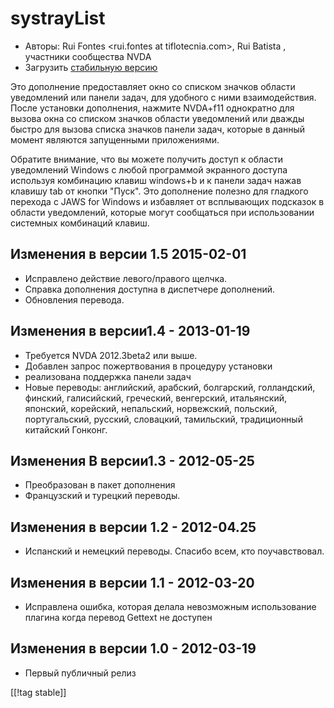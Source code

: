 # systrayList #

*   Авторы: Rui Fontes <rui.fontes at tiflotecnia.com>, Rui Batista
    <ruiandrebatista at gmail.com>, участники сообщества NVDA
*   Загрузить [стабильную версию][1]


Это дополнение предоставляет окно со списком значков области уведомлений или
панели задач, для удобного с ними взаимодействия. После установки
дополнения, нажмите NVDA+f11 однократно для вызова окна со списком значков
области уведомлений или дважды быстро для вызова списка значков панели
задач, которые в данный момент являются запущенными приложениями.

Обратите внимание, что вы можете получить доступ к области уведомлений
Windows с любой программой экранного доступа используя комбинацию клавиш
windows+b и к панели задач нажав клавишу tab от кнопки "Пуск". Это
дополнение полезно для гладкого перехода с JAWS for Windows и избавляет от
всплывающих подсказок в области уведомлений, которые могут сообщаться при
использовании системных комбинаций клавиш.


## Изменения в версии 1.5 2015-02-01 ##

* Исправлено действие левого/правого щелчка.
* Справка дополнения доступна в диспетчере дополнений.
* Обновления перевода.

## Изменения в версии1.4 - 2013-01-19 ##

* Требуется NVDA 2012.3beta2 или выше.
* Добавлен запрос пожертвования в процедуру установки
* реализована поддержка панели задач
* Новые переводы: английский, арабский, болгарский, голландский, финский,
  галисийский, греческий, венгерский, итальянский, японский, корейский,
  непальский, норвежский, польский, португальский, русский, словацкий,
  тамильский, традиционный китайский Гонконг.

## Изменения В версии1.3 - 2012-05-25 ##

* Преобразован в пакет дополнения
* Французский и турецкий переводы.

## Изменения в версии 1.2 - 2012-04.25 ##

* Испанский и немецкий переводы. Спасибо всем, кто поучавствовал.

## Изменения в версии 1.1 - 2012-03-20 ##

* Исправлена ​​ошибка, которая делала невозможным использование плагина
  когда перевод Gettext не доступен

## Изменения в версии 1.0 - 2012-03-19 ##

* Первый публичный релиз


[[!tag stable]]

[1]: http://addons.nvda-project.org/files/get.php?file=st
